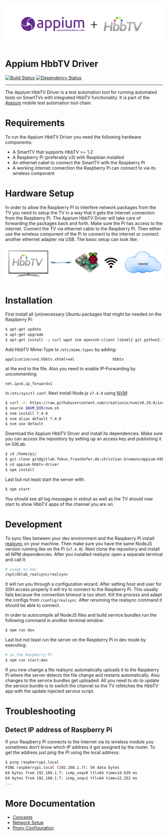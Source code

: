 ![Appium HbbTV Driver](/docs/assets/appium-hbbtv-driver.png)

Appium HbbTV Driver
===================

[![Build Status](https://travis-ci.com/christian-bromann/appium-hbbtv-driver.svg?token=px5tFzamGvYgujeyYVEp&branch=master)](https://travis-ci.com/christian-bromann/appium-hbbtv-driver)
[![Dependency Status](https://www.versioneye.com/user/projects/58b987e62ff6830042beedd8/badge.svg?style=flat-square)](https://www.versioneye.com/user/projects/58b987e62ff6830042beedd8)

***

The Appium HbbTV Driver is a test automation tool for running automated tests on SmartTVs with
integrated HbbTV functionality. It is part of the [Appium](https://github.com/appium/appium)
mobile test automation tool chain.

# Requirements

To run the Appium HbbTV Driver you need the following hardware components:

- A SmartTV that supports HbbTV >= 1.2
- A Raspberry Pi (preferably v3) with Raspbian installed
- An ethernet cabel to connect the SmartTV with the Raspberry Pi
- A working internet connection the Raspberry Pi can connect to via its wireless component

# Hardware Setup

In order to allow the Raspberry Pi to interfere network packages from the TV you need to setup the TV in a way that it gets the internet connection from the Raspberry Pi. The Appium HbbTV Driver will take care of forwarding the packages back and forth. Make sure the Pi has access to the internet. Connect the TV via ethernet cable to the Raspberry Pi. Then either use the wireless component of the Pi to connect to the internet or connect another ethernet adapter via USB. The basic setup can look like:

![Appium HbbTV Driver](/docs/assets/connection.png)

# Installation

First install all (un)necessary Ubuntu packages that might be needed on the Raspberry Pi:

```sh
$ apt-get update
$ apt-get upgrade
$ apt-get install -y curl wget vim openssh-client libxml2 git python2.7 python2.7-dev python-pip build-essential libssl-dev git dnsmasq
```

Add HbbTV Mime-Type to `/etc/mime.types` by adding:

```
application/vnd.hbbtv.xhtml+xml                 hbbtv
```

at the end to the file. Also you need to enable IP-Forwarding by uncommenting:

```
net.ipv4.ip_forward=1
```

in `/etc/sysctl.conf`. Next install Node.js `v7.4.0` using [NVM](https://github.com/creationix/nvm):

```sh
$ curl -o- https://raw.githubusercontent.com/creationix/nvm/v0.29.0/install.sh | bash
$ source $NVM_DIR/nvm.sh
$ nvm install 7.4.0
$ nvm alias default 7.4.0
$ nvm use default
```

Download the Appium HbbTV Driver and install its dependencies. Make sure you can access the repository by setting up an access key and publishing it on GitLab.

```sh
$ cd /home/pi/
$ git clone git@gitlab.fokus.fraunhofer.de:christian.bromann/appium-hbbtv-driver.git
$ cd appium-hbbtv-driver
$ npm install
```

Last but not least start the server with:

```sh
$ npm start
```

You should see all log messages in stdout as well as the TV should now start to show HbbTV apps of the channel you are on.

# Development

To sync files between your dev environment and the Raspberry Pi install [realsync](http://en.dklab.ru/lib/dklab_realsync/) on your machine. Then make sure you have the same NodeJS version running like on the Pi (`v7.4.0`). Next clone the repository and install all NPM dependencies. After you installed realsync open a separate terminal and call it:

```sh
# usage on mac
/opt/dklab_realsync/realsync
```

It will run you through a configuration wizard. After setting host and user for SSH access properly it will try to connect to the Raspberry Pi. This usually fails because the connection timeout is too short. Kill the process and adapt the configs from `/config/realsync`. After rerunning the realsync command it should be able to connect.

In order to autocompile all NodeJS files and build service bundles run the following command in another terminal window:

```sh
$ npm run dev
```

Last but not least run the server on the Raspberry Pi in dev mode by executing:

```sh
# on the Raspberry Pi
$ npm run start:dev
```

If you now change a file realsync automatically uploads it to the Raspberry Pi where the server detects the file change and restarts automatically. Also changes to the service bundles get uploaded. All you need to do to update the service bundle is to switch the channel so the TV refetches the HbbTV app with the update injected service script.

# Troubleshooting

## Detect IP address of Raspberry Pi

If your Raspberry Pi connects to the Internet via its wireless module you sometimes don't know which IP address it got assigned by the router. To get the address just ping the PI using the local address:

```sh
$ ping raspberrypi.local
PING raspberrypi.local (192.168.1.7): 56 data bytes
64 bytes from 192.168.1.7: icmp_seq=0 ttl=64 time=14.639 ms
64 bytes from 192.168.1.7: icmp_seq=1 ttl=64 time=12.252 ms
...
```

# More Documentation

- [Concepts](/docs/concepts.md)
- [Network Setup](/docs/network.md)
- [Proxy Configuration](/docs/configuration.md)
